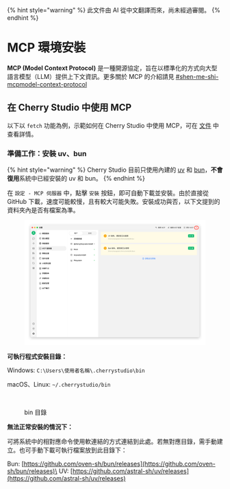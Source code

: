 
{% hint style="warning" %}
此文件由 AI 從中文翻譯而來，尚未經過審閱。
{% endhint %}

# MCP 環境安裝

**MCP (Model Context Protocol)** 是一種開源協定，旨在以標準化的方式向大型語言模型（LLM）提供上下文資訊。更多關於 MCP 的介紹請見 [#shen-me-shi-mcpmodel-context-protocol](../../question-contact/knowledge.md#shen-me-shi-mcpmodel-context-protocol "mention")

## 在 Cherry Studio 中使用 MCP

以下以 `fetch` 功能為例，示範如何在 Cherry Studio 中使用 MCP，可在 [文件](https://github.com/modelcontextprotocol/servers/tree/main/src/fetch) 中查看詳情。

### **準備工作：安裝 uv、bun**

{% hint style="warning" %}
Cherry Studio 目前只使用內建的 [uv](https://github.com/astral-sh/uv) 和 [bun](https://github.com/oven-sh/bun)，**不會復用**系統中已經安裝的 uv 和 bun。
{% endhint %}

在 `設定 - MCP 伺服器` 中，點擊 `安裝` 按鈕，即可自動下載並安裝。由於直接從 GitHub 下載，速度可能較慢，且有較大可能失敗。安裝成功與否，以下文提到的資料夾內是否有檔案為準。

<figure><img src="../../.gitbook/assets/image (2) (1).png" alt=""><figcaption></figcaption></figure>

**可執行程式安裝目錄：**

Windows: `C:\Users\使用者名稱\.cherrystudio\bin`

macOS、Linux: `~/.cherrystudio/bin`

<figure><img src="../../.gitbook/assets/MCP-cherrystudio_bin_資料夾.png" alt=""><figcaption><p>bin 目錄</p></figcaption></figure>

**無法正常安裝的情況下：**

可將系統中的相對應命令使用軟連結的方式連結到此處。若無對應目錄，需手動建立。也可手動下載可執行檔案放到此目錄下：

Bun: [https://github.com/oven-sh/bun/releases](https://github.com/oven-sh/bun/releases)\
UV: [https://github.com/astral-sh/uv/releases](https://github.com/astral-sh/uv/releases)